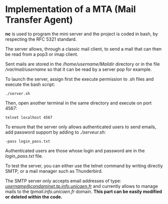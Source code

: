 # Implementation of a MTA (Mail Transfer Agent)

**nc** is used to program the mini server and the project is coded in bash, by respecting the RFC 5321 standard.

The server allows, through a classic mail client, to send a mail that can then be read from a pop3 or imap client.

Sent mails are stored in the */home/username/Maildir* directory or in the file */var/mail/username* so that it can be read by a server pop for example.
  

To launch the server, assign first the execute permission to .sh files and execute the bash script: 
```
./server.sh
```
Then, open another terminal in the same directory and execute on port 4567: 
```
telnet localhost 4567
```

To ensure that the server only allows authenticated users to send emails, add password support by adding to *./serveur.sh*:
```
-pass login_pass.txt
```
Authenticated users are those whose login and password are in the *login_pass.txt* file.


To test the server, you can either use the telnet command by writing directly SMTP, or a mail manager such as Thunderbird.


The SMTP server only accepts email addresses of type: *username@condaminet.tp.info.unicaen.fr* and currently allows to manage mails to the *tpmail.info.unicaen.fr* domain.
**This part can be easily modified or deleted within the code.**
